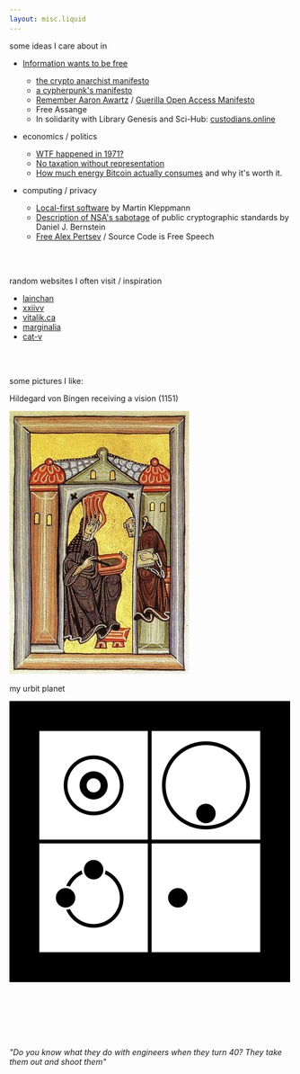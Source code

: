 ```yaml
---
layout: misc.liquid
---
```


some ideas I care about in
- [Information wants to be free](https://en.wikipedia.org/wiki/Information_wants_to_be_free)
  - [the crypto anarchist manifesto](https://groups.csail.mit.edu/mac/classes/6.805/articles/crypto/cypherpunks/may-crypto-manifesto.html)
  - [a cypherpunk's manifesto](https://www.activism.net/cypherpunk/manifesto.html)
  - [Remember Aaron Awartz](http://www.rememberaaronsw.com/about) / [Guerilla Open Access Manifesto](https://archive.org/details/GuerillaOpenAccessManifesto/)
  - Free Assange
  - In solidarity with Library Genesis and Sci-Hub: [custodians.online](https://custodians.online/)
    
- economics / politics
  - [WTF happened in 1971?](https://wtfhappenedin1971.com/)
  - [No taxation without representation](https://en.wikipedia.org/wiki/No_taxation_without_representation)
  - [How much energy Bitcoin actually consumes](https://12ft.io/proxy?q=https%3A%2F%2Fhbr.org%2F2021%2F05%2Fhow-much-energy-does-bitcoin-actually-consume) and why it's worth it.
    
- computing / privacy
  - [Local-first software](https://www.inkandswitch.com/local-first/) by Martin Kleppmann
  - [Description of NSA's sabotage](https://blog.cr.yp.to/20220805-nsa.html) of public cryptographic standards by Daniel J. Bernstein
  - [Free Alex Pertsev](https://www.freealex.nl/) / Source Code is Free Speech

<br><br>

random websites I often visit / inspiration
- [lainchan](https://lainchan.org) 
- [xxiivv](https://wiki.xxiivv.com)
- [vitalik.ca](https://vitalik.ca)
- [marginalia](https://search.marginalia.nu/)
- [cat-v](https://cat-v.org)

<br><br>

some pictures I like:
<p>
Hildegard von Bingen receiving a vision (1151)
</p>
<p>
  <img src="assets/hildegard.jpg">
</p>

<p>
my urbit planet
</p>
<p>
  <img src="assets/maslen-haslut.png">
</p>

<br><br><br><br><br>

_"Do you know what they do with engineers when they turn 40? They take them out and shoot them"_

